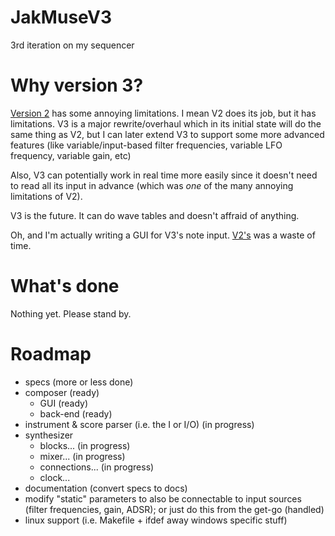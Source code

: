 # JakMuseV3
3rd iteration on my sequencer

Why version 3?
==============

[Version 2](http://github.com/alzwded/JakMuse) has some annoying limitations. I mean V2 does its job, but it has limitations. V3 is a major rewrite/overhaul which in its initial state will do the same thing as V2, but I can later extend V3 to support some more advanced features (like variable/input-based filter frequencies, variable LFO frequency, variable gain, etc)

Also, V3 can potentially work in real time more easily since it doesn't need to read all its input in advance (which was _one_ of the many annoying limitations of V2).

V3 is the future. It can do wave tables and doesn't affraid of anything.

Oh, and I'm actually writing a GUI for V3's note input. [V2's](http://github.com/alzwded/Jakkat) was a waste of time.

What's done
===========

Nothing yet. Please stand by.

Roadmap
=======

- specs (more or less done)
- composer (ready)
  + GUI (ready)
  + back-end (ready)
- instrument & score parser (i.e. the I or I/O) (in progress)
- synthesizer
  + blocks... (in progress)
  + mixer... (in progress)
  + connections... (in progress)
  + clock...
- documentation (convert specs to docs)
- modify "static" parameters to also be connectable to input sources (filter frequencies, gain, ADSR); or just do this from the get-go (handled)
- linux support (i.e. Makefile + ifdef away windows specific stuff)
